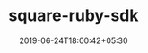 ---
title: "square-ruby-sdk"
date: 2019-06-24T18:00:42+05:30
type: "organisations"
org_name: "Square"
repo_desc: "NA"
repo_link: https://github.com/square/square-ruby-sdk
---